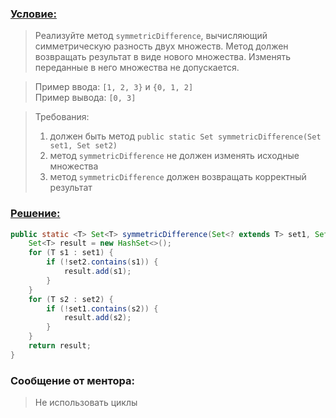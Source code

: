 ### [Условие:]()
>Реализуйте метод `symmetricDifference`, вычисляющий симметрическую разность 
двух множеств. Метод должен возвращать результат в виде нового множества. 
Изменять переданные в него множества не допускается.

>Пример ввода: `[1, 2, 3}` и `{0, 1, 2]`   
Пример вывода: `[0, 3]`

>Требования:
>1. должен быть метод `public static Set symmetricDifference(Set set1, Set set2)`
>2. метод `symmetricDifference` не должен изменять исходные множества
>3. метод `symmetricDifference` должен возвращать корректный результат

### [Решение:]()
```java
public static <T> Set<T> symmetricDifference(Set<? extends T> set1, Set<? extends T> set2) {
    Set<T> result = new HashSet<>();
    for (T s1 : set1) {
        if (!set2.contains(s1)) {
            result.add(s1);
        }
    }
    for (T s2 : set2) {
        if (!set1.contains(s2)) {
            result.add(s2);
        }
    }
    return result;
}
```
### Сообщение от ментора:
> Не использовать циклы
